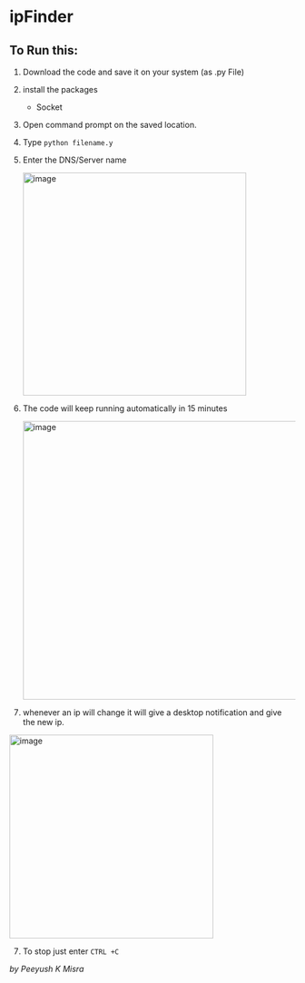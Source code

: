 # ipFinder 
## To Run this:
1. Download the code and save it on your system (as .py File)
2. install the packages 
    - Socket
3. Open command prompt on the saved location. 
4. Type `python filename.y`
5. Enter the DNS/Server name

    <img width="393" alt="image" src="https://user-images.githubusercontent.com/46857249/220585341-2e0cb5fe-1d3f-4b48-a71d-ecf42349d60b.png">

6. The code will keep running automatically in 15 minutes


    <img width="491" alt="image" src="https://user-images.githubusercontent.com/46857249/220585579-a804a691-8432-42e4-a297-6c27e08b622b.png">
    
7. whenever an ip will change it will give a desktop notification and give the new ip.

<img width="359" alt="image" src="https://user-images.githubusercontent.com/46857249/220590144-f9a36034-da1a-4f71-956d-2cbd7d460308.png">


7. To stop just enter ```CTRL +C```









*by Peeyush K Misra*
